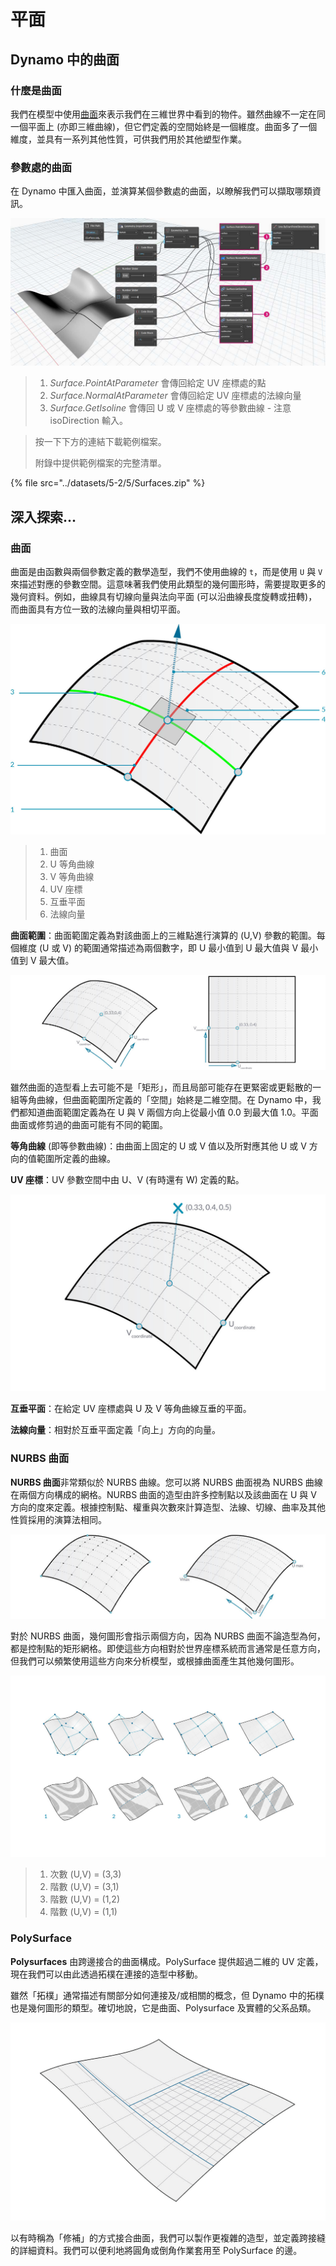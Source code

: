 # 平面

## Dynamo 中的曲面

### 什麼是曲面

我們在模型中使用[曲面](5-surfaces.md#surface)來表示我們在三維世界中看到的物件。雖然曲線不一定在同一個平面上 (亦即三維曲線)，但它們定義的空間始終是一個維度。曲面多了一個維度，並具有一系列其他性質，可供我們用於其他塑型作業。

### 參數處的曲面

在 Dynamo 中匯入曲面，並演算某個參數處的曲面，以瞭解我們可以擷取哪類資訊。

![](../images/5-2/5/surfaces-surfaceindynamo.jpg)

> 1. _Surface.PointAtParameter_ 會傳回給定 UV 座標處的點
> 2. _Surface.NormalAtParameter_ 會傳回給定 UV 座標處的法線向量
> 3. _Surface.GetIsoline_ 會傳回 U 或 V 座標處的等參數曲線 - 注意 isoDirection 輸入。

> 按一下下方的連結下載範例檔案。
>
> 附錄中提供範例檔案的完整清單。

{% file src="../datasets/5-2/5/Surfaces.zip" %}

## 深入探索...

### 曲面

曲面是由函數與兩個參數定義的數學造型，我們不使用曲線的 `t`，而是使用 `U` 與 `V` 來描述對應的參數空間。這意味著我們使用此類型的幾何圖形時，需要提取更多的幾何資料。例如，曲線具有切線向量與法向平面 (可以沿曲線長度旋轉或扭轉)，而曲面具有方位一致的法線向量與相切平面。

![曲面](../images/5-2/5/Surface.jpg)

> 1. 曲面
> 2. U 等角曲線
> 3. V 等角曲線
> 4. UV 座標
> 5. 互垂平面
> 6. 法線向量

**曲面範圍**：曲面範圍定義為對該曲面上的三維點進行演算的 (U,V) 參數的範圍。每個維度 (U 或 V) 的範圍通常描述為兩個數字，即 U 最小值到 U 最大值與 V 最小值到 V 最大值。

![曲面](../images/5-2/5/SurfaceParameter.jpg)

雖然曲面的造型看上去可能不是「矩形」，而且局部可能存在更緊密或更鬆散的一組等角曲線，但曲面範圍所定義的「空間」始終是二維空間。在 Dynamo 中，我們都知道曲面範圍定義為在 U 與 V 兩個方向上從最小值 0.0 到最大值 1.0。平面曲面或修剪過的曲面可能有不同的範圍。

**等角曲線** (即等參數曲線)：由曲面上固定的 U 或 V 值以及所對應其他 U 或 V 方向的值範圍所定義的曲線。

**UV 座標**：UV 參數空間中由 U、V (有時還有 W) 定義的點。

![曲面座標](../images/5-2/5/SurfaceCoordinate.jpg)

**互垂平面**：在給定 UV 座標處與 U 及 V 等角曲線互垂的平面。

**法線向量**：相對於互垂平面定義「向上」方向的向量。

### NURBS 曲面

**NURBS 曲面**非常類似於 NURBS 曲線。您可以將 NURBS 曲面視為 NURBS 曲線在兩個方向構成的網格。NURBS 曲面的造型由許多控制點以及該曲面在 U 與 V 方向的度來定義。根據控制點、權重與次數來計算造型、法線、切線、曲率及其他性質採用的演算法相同。

![NURBS 曲面](../images/5-2/5/NURBSsurface.jpg)

對於 NURBS 曲面，幾何圖形會指示兩個方向，因為 NURBS 曲面不論造型為何，都是控制點的矩形網格。即使這些方向相對於世界座標系統而言通常是任意方向，但我們可以頻繁使用這些方向來分析模型，或根據曲面產生其他幾何圖形。

![NURBS 曲面](../images/5-2/5/NURBSsurface-Degree.jpg)

> 1. 次數 (U,V) = (3,3)
> 2. 階數 (U,V) = (3,1)
> 3. 階數 (U,V) = (1,2)
> 4. 階數 (U,V) = (1,1)

### PolySurface

**Polysurfaces** 由跨邊接合的曲面構成。PolySurface 提供超過二維的 UV 定義，現在我們可以由此透過拓樸在連接的造型中移動。

雖然「拓樸」通常描述有關部分如何連接及/或相關的概念，但 Dynamo 中的拓樸也是幾何圖形的類型。確切地說，它是曲面、Polysurface 及實體的父系品類。

![PolySurface](../images/5-2/5/PolySurface.jpg)

以有時稱為「修補」的方式接合曲面，我們可以製作更複雜的造型，並定義跨接縫的詳細資料。我們可以便利地將圓角或倒角作業套用至 PolySurface 的邊。
